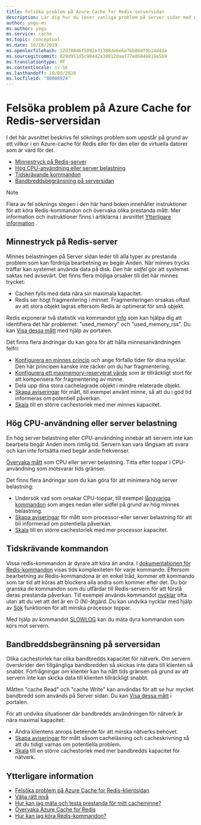 ```yaml
---
title: Felsöka problem på Azure Cache for Redis-serversidan
description: Lär dig hur du löser vanliga problem på Server sidan med Azure cache för Redis, till exempel minnes tryck, hög processor, tids krävande kommandon eller bandbredds begränsningar.
author: yegu-ms
ms.author: yegu
ms.service: cache
ms.topic: conceptual
ms.date: 10/18/2019
ms.openlocfilehash: 12d78846f5892e71388de6e6e76b868f9b14d4de
ms.sourcegitcommit: 829d951d5c90442a38012daaf77e86046018e5b9
ms.translationtype: MT
ms.contentlocale: sv-SE
ms.lasthandoff: 10/09/2020
ms.locfileid: "88008924"
---
```

# <a name="troubleshoot-azure-cache-for-redis-server-side-issues"></a>Felsöka problem på Azure Cache for Redis-serversidan

I det här avsnittet beskrivs fel söknings problem som uppstår på grund av ett villkor i en Azure-cache för Redis eller för den eller de virtuella datorer som är värd för det.

- [Minnestryck på Redis-server](#memory-pressure-on-redis-server)
- [Hög CPU-användning eller server belastning](#high-cpu-usage-or-server-load)
- [Tidskrävande kommandon](#long-running-commands)
- [Bandbreddsbegränsning på serversidan](#server-side-bandwidth-limitation)

> [!NOTE]
> Flera av fel söknings stegen i den här hand boken innehåller instruktioner för att köra Redis-kommandon och övervaka olika prestanda mått. Mer information och instruktioner finns i artiklarna i avsnittet [Ytterligare information](#additional-information) .
>

## <a name="memory-pressure-on-redis-server"></a>Minnestryck på Redis-server

Minnes belastningen på Server sidan leder till alla typer av prestanda problem som kan fördröja bearbetning av begär Anden. När minnes trycks träffar kan systemet använda data på disk. Den här _sidfel_ gör att systemet saktas ned avsevärt. Det finns flera möjliga orsaker till det här minnes trycket:

- Cachen fylls med data nära sin maximala kapacitet.
- Redis ser högt fragmentering i minnet. Fragmenteringen orsakas oftast av att stora objekt lagras eftersom Redis är optimerat för små objekt.

Redis exponerar två statistik via kommandot [info](https://redis.io/commands/info) som kan hjälpa dig att identifiera det här problemet: "used_memory" och "used_memory_rss". Du kan [Visa dessa mått](cache-how-to-monitor.md#view-metrics-with-azure-monitor) med hjälp av portalen.

Det finns flera ändringar du kan göra för att hålla minnesanvändningen felfri:

- [Konfigurera en minnes princip](cache-configure.md#maxmemory-policy-and-maxmemory-reserved) och ange förfallo tider för dina nycklar. Den här principen kanske inte räcker om du har fragmentering.
- [Konfigurera ett maxmemory-reserverat värde](cache-configure.md#maxmemory-policy-and-maxmemory-reserved) som är tillräckligt stort för att kompensera för fragmentering av minne.
- Dela upp dina stora cachelagrade objekt i mindre relaterade objekt.
- [Skapa aviseringar](cache-how-to-monitor.md#alerts) för mått, till exempel använt minne, så att du i god tid informeras om potentiell påverkan.
- [Skala](cache-how-to-scale.md) till en större cachestorlek med mer minnes kapacitet.

## <a name="high-cpu-usage-or-server-load"></a>Hög CPU-användning eller server belastning

En hög server belastning eller CPU-användning innebär att servern inte kan bearbeta begär Anden inom rimlig tid. Servern kan vara långsam att svara och kan inte fortsätta med begär ande frekvenser.

[Övervaka mått](cache-how-to-monitor.md#view-metrics-with-azure-monitor) som CPU eller server belastning. Titta efter toppar i CPU-användning som motsvarar tids gränser.

Det finns flera ändringar som du kan göra för att minimera hög server belastning:

- Undersök vad som orsakar CPU-toppar, till exempel [långvariga kommandon](#long-running-commands) som anges nedan eller sidfel på grund av hög minnes belastning.
- [Skapa aviseringar](cache-how-to-monitor.md#alerts) för mått som processor-eller server belastning för att bli informerad om potentiella påverkan.
- [Skala](cache-how-to-scale.md) till en större cachestorlek med mer processor kapacitet.

## <a name="long-running-commands"></a>Tidskrävande kommandon

Vissa redis-kommandon är dyrare att köra än andra. I [dokumentationen för Redis-kommandon](https://redis.io/commands) visas tids komplexiteten för varje kommando. Eftersom bearbetning av Redis-kommandona är en enkel tråd, kommer ett kommando som tar tid att köras att blockera alla andra som kommer efter det. Du bör granska de kommandon som du utfärdar till Redis-servern för att förstå deras prestanda påverkan. Till exempel används kommandot [nycklar](https://redis.io/commands/keys) ofta utan att du vet att det är en O (N)-åtgärd. Du kan undvika nycklar med hjälp av [Sök](https://redis.io/commands/scan) funktionen för att minska processor toppar.

Med hjälp av kommandot [SLOWLOG](https://redis.io/commands/slowlog) kan du mäta dyra kommandon som körs mot servern.

## <a name="server-side-bandwidth-limitation"></a>Bandbreddsbegränsning på serversidan

Olika cachestorlek har olika bandbredds kapacitet för nätverk. Om servern överskrider den tillgängliga bandbredden så skickas inte data till klienten så snabbt. Förfrågningar om klienter kan ha nått tids gränsen på grund av att servern inte kan skicka data till klienten tillräckligt snabbt.

Måtten "cache Read" och "cache Write" kan användas för att se hur mycket bandbredd som används på Server sidan. Du kan [Visa dessa mått](cache-how-to-monitor.md#view-metrics-with-azure-monitor) i portalen.

För att undvika situationer där bandbredds användningen för nätverk är nära maximal kapacitet:

- Ändra klientens anrops beteende för att minska nätverks behovet.
- [Skapa aviseringar](cache-how-to-monitor.md#alerts) för mått såsom cacheläsning och cacheskrivning så att du tidigt varnas om potentiella problem.
- [Skala](cache-how-to-scale.md) till en större cachestorlek med mer bandbredds kapacitet för nätverk.

## <a name="additional-information"></a>Ytterligare information

- [Felsöka problem på Azure Cache for Redis-klientsidan](cache-troubleshoot-client.md)
- [Välja rätt nivå](cache-overview.md#choosing-the-right-tier)
- [Hur kan jag mäta och testa prestanda för mitt cacheminne?](cache-management-faq.md#how-can-i-benchmark-and-test-the-performance-of-my-cache)
- [Övervaka Azure Cache for Redis](cache-how-to-monitor.md)
- [Hur kan jag köra Redis-kommandon?](cache-development-faq.md#how-can-i-run-redis-commands)
